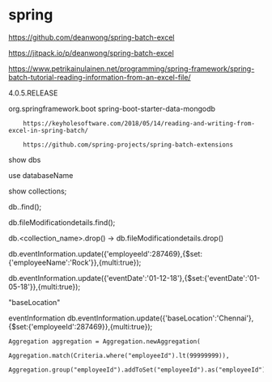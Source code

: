 # spring

https://github.com/deanwong/spring-batch-excel


https://jitpack.io/p/deanwong/spring-batch-excel

https://www.petrikainulainen.net/programming/spring-framework/spring-batch-tutorial-reading-information-from-an-excel-file/


4.0.5.RELEASE

<dependency>
			<groupId>org.springframework.boot</groupId>
			<artifactId>spring-boot-starter-data-mongodb</artifactId>
		</dependency>
		
		
		
		https://keyholesoftware.com/2018/05/14/reading-and-writing-from-excel-in-spring-batch/
		
		https://github.com/spring-projects/spring-batch-extensions
		
		
show dbs

use databaseName

show collections;


db.<collectionName>.find();

db.fileModificationdetails.find();

db.<collection_name>.drop() -> db.fileModificationdetails.drop()

db.eventInformation.update({'employeeId':287469},{$set:{'employeeName':'Rock'}},{multi:true});

db.eventInformation.update({'eventDate':'01-12-18'},{$set:{'eventDate':'01-05-18'}},{multi:true});


"baseLocation"

eventInformation
db.eventInformation.update({'baseLocation':'Chennai'},{$set:{'employeeId':287469}},{multi:true});


	Aggregation aggregation = Aggregation.newAggregation(
				Aggregation.match(Criteria.where("employeeId").lt(99999999)),
				Aggregation.group("employeeId").addToSet("employeeId").as("employeeId").sum("volunteerHours").as("totalVolunteerHours"));
